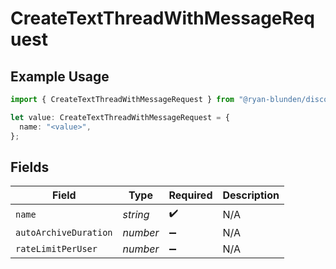 # CreateTextThreadWithMessageRequest

## Example Usage

```typescript
import { CreateTextThreadWithMessageRequest } from "@ryan-blunden/discord/models/components";

let value: CreateTextThreadWithMessageRequest = {
  name: "<value>",
};
```

## Fields

| Field                 | Type                  | Required              | Description           |
| --------------------- | --------------------- | --------------------- | --------------------- |
| `name`                | *string*              | :heavy_check_mark:    | N/A                   |
| `autoArchiveDuration` | *number*              | :heavy_minus_sign:    | N/A                   |
| `rateLimitPerUser`    | *number*              | :heavy_minus_sign:    | N/A                   |